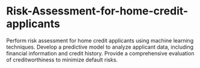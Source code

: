 # Risk-Assessment-for-home-credit-applicants
Perform risk assessment for home credit applicants using machine learning techniques. Develop a predictive model to analyze applicant data, including financial information and credit history. Provide a comprehensive evaluation of creditworthiness to minimize default risks.
